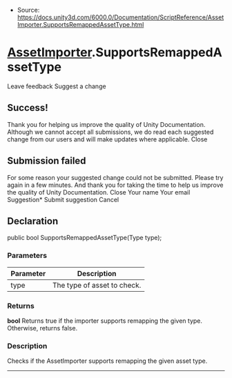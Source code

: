 * Source: https://docs.unity3d.com/6000.0/Documentation/ScriptReference/AssetImporter.SupportsRemappedAssetType.html

#  [AssetImporter](https://docs.unity3d.com/6000.0/Documentation/ScriptReference/AssetImporter.html).SupportsRemappedAssetType
Leave feedback
Suggest a change
## Success!
Thank you for helping us improve the quality of Unity Documentation. Although we cannot accept all submissions, we do read each suggested change from our users and will make updates where applicable.
Close
## Submission failed
For some reason your suggested change could not be submitted. Please <a>try again</a> in a few minutes. And thank you for taking the time to help us improve the quality of Unity Documentation.
Close
Your name Your email Suggestion* Submit suggestion
Cancel
## Declaration
public bool SupportsRemappedAssetType(Type type); 
### Parameters
Parameter | Description  
---|---  
type | The type of asset to check.  
### Returns
**bool** Returns true if the importer supports remapping the given type. Otherwise, returns false. 
### Description
Checks if the AssetImporter supports remapping the given asset type.
* * *
